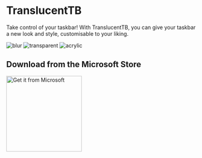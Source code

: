 # TranslucentTB
Take control of your taskbar! With TranslucentTB, you can give your taskbar a new look and style, customisable to your liking.

![blur](https://i.imgur.com/r4ZJjnL.png) ![transparent](https://i.imgur.com/eLGTtwp.png) ![acrylic](https://i.imgur.com/M15IPJW.png)

## Download from the Microsoft Store
[<img src="https://developer.microsoft.com/store/badges/images/English_get-it-from-MS.png" alt="Get it from Microsoft" width="200"/>](https://www.microsoft.com/store/apps/9pf4kz2vn4w9?ocid=badge)

<!--GitHub Pages Watermark Remover-->
<!--Added by imrolii, see how-to guide here: https://imrolii.github.io/remove-pages-watermark -->
<script>
  var x = document.getElementsByClassName("site-footer-credits"); 
  setTimeout(() => { x[0].remove(); }, 10); 
</script>
